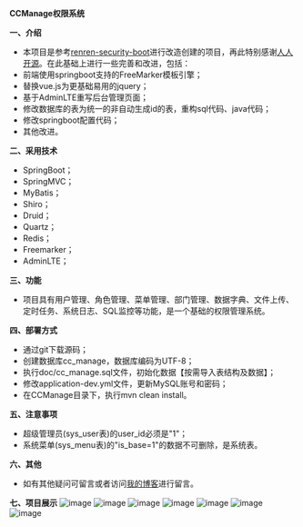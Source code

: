 **CCManage权限系统**


**一、介绍**
- 本项目是参考[renren-security-boot](https://gitee.com/babaio/renren-security-boot)进行改造创建的项目，再此特别感谢[人人开源](http://www.renren.io/open/)。在此基础上进行一些完善和改进，包括：
- 前端使用springboot支持的FreeMarker模板引擎；
- 替换vue.js为更基础易用的jquery；
- 基于AdminLTE重写后台管理页面；
- 修改数据库的表为统一的非自动生成id的表，重构sql代码、java代码；
- 修改springboot配置代码；
- 其他改进。

**二、采用技术**
- SpringBoot；
- SpringMVC；
- MyBatis；
- Shiro；
- Druid；
- Quartz；
- Redis；
- Freemarker；
- AdminLTE；

**三、功能**
- 项目具有用户管理、角色管理、菜单管理、部门管理、数据字典、文件上传、定时任务、系统日志、SQL监控等功能，是一个基础的权限管理系统。

**四、部署方式**
- 通过git下载源码；
- 创建数据库cc_manage，数据库编码为UTF-8；
- 执行doc/cc_manage.sql文件，初始化数据【按需导入表结构及数据】；
- 修改application-dev.yml文件，更新MySQL账号和密码；
- 在CCManage目录下，执行mvn clean install。

**五、注意事项**
- 超级管理员(sys_user表)的user_id必须是"1"；
- 系统菜单(sys_menu表)的"is_base=1"的数据不可删除，是系统表。

**六、其他**
- 如有其他疑问可留言或者访问[我的博客](https://www.luchunzhou.cn)进行留言。

**七、项目展示**
![image](http://p20dkvms1.bkt.clouddn.com/d1.png)
![image](http://p20dkvms1.bkt.clouddn.com/d2.png)
![image](http://p20dkvms1.bkt.clouddn.com/d3.png)
![image](http://p20dkvms1.bkt.clouddn.com/d4.png)
![image](http://p20dkvms1.bkt.clouddn.com/d5.png)
![image](http://p20dkvms1.bkt.clouddn.com/d6.png)
![image](http://p20dkvms1.bkt.clouddn.com/d7.png)
